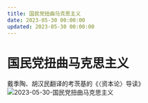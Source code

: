 ```yaml
---
title: 国民党扭曲马克思主义
date: 2023-05-30 00:00:00
updated: 2023-05-30 00:00:00
---
```


# 国民党扭曲马克思主义

戴季陶、胡汉民翻译的考茨基的《〈资本论〉导读》
![2023-05-30-国民党扭曲马克思主义](assets/2023-05-30-国民党扭曲马克思主义.jpeg)

